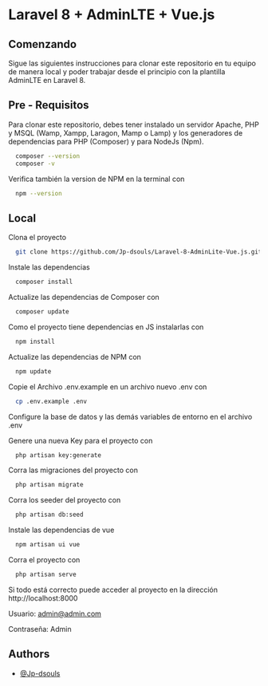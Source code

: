 # Laravel 8 + AdminLTE + Vue.js

## Comenzando

Sigue las siguientes instrucciones para clonar este repositorio en tu equipo de manera local y poder trabajar desde el principio con la plantilla AdminLTE en Laravel 8.


## Pre - Requisitos

Para clonar este repositorio, debes tener instalado un servidor Apache, PHP y MSQL (Wamp, Xampp, Laragon, Mamp o Lamp) y los generadores de dependencias para PHP (Composer) y para NodeJs (Npm).

```bash
  composer --version 
  composer -v
```

Verifica también la version de NPM en la terminal con

```bash
  npm --version
```

## Local

Clona el proyecto

```bash
  git clone https://github.com/Jp-dsouls/Laravel-8-AdminLite-Vue.js.git
```

Instale las dependencias

```bash
  composer install
```

Actualize las dependencias de Composer con

```bash
  composer update
```

Como el proyecto tiene dependencias en JS instalarlas con

```bash
  npm install
```

Actualize las dependencias de NPM con

```bash
  npm update
```

Copie el Archivo .env.example en un archivo nuevo .env con

```bash
  cp .env.example .env
```

Configure la base de datos y las demás variables de entorno en el archivo .env

Genere una nueva Key para el proyecto con

```bash
  php artisan key:generate
```

Corra las migraciones del proyecto con

```bash
  php artisan migrate
```

Corra los seeder del proyecto con

```bash
  php artisan db:seed
```

Instale las dependencias de vue

```bash
  npm artisan ui vue
```

Corra el proyecto con

```bash
  php artisan serve
```

Si todo está correcto puede acceder al proyecto en la dirección http://localhost:8000

Usuario: admin@admin.com

Contraseña: Admin



## Authors

- [@Jp-dsouls](https://github.com/Jp-dsouls)

